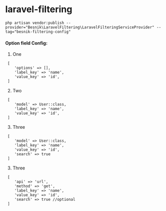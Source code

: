 # laravel-filtering

```shell
php artisan vendor:publish --provider="Besnik\LaravelFiltering\LaravelFilteringServiceProvider" --tag="besnik-filtering-config"
```

#### Option field Config:

1. One

```injectablephp
 [
    'options' => [],
    'label_key' => 'name',
    'value_key' => 'id',
 ]
```

2. Two

```injectablephp
 [
    'model' => User::class,
    'label_key' => 'name',
    'value_key' => 'id',
 ]
```

3. Three

```injectablephp
 [
    'model' => User::class,
    'label_key' => 'name',
    'value_key' => 'id',
    'search' => true
 ]
```

3. Three

```injectablephp
 [
    'api' => 'url',
    'method' => 'get',
    'label_key' => 'name',
    'value_key' => 'id',
    'search' => true //optional 
 ]
```